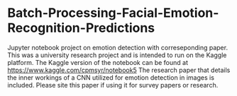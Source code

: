 # Batch-Processing-Facial-Emotion-Recognition-Predictions
Jupyter notebook project on emotion detection with correseponding paper. 
This was a university research project and is intended to run on the Kaggle platform. The Kaggle version of the notebook can be found at https://www.kaggle.com/cpmsyr/notebook5
The research paper that details the inner workings of a CNN utilized for emotion detection in images is included. Please site this paper if using it for survey papers or research. 

